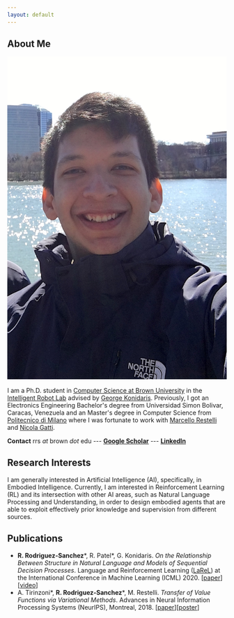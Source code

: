 ```yaml
---
layout: default
---
```


## About Me

<img class="profile-picture" src="profile.jpg">

I am a Ph.D. student in [Computer Science at Brown University](https://cs.brown.edu) in the [Intelligent Robot Lab](http://irl.cs.brown.edu) advised by [George Konidaris](http://cs.brown.edu/people/gdk/). Previously, I got an Electronics Engineering Bachelor's degree from Universidad Simon Bolivar, Caracas, Venezuela and an Master's degree in Computer Science from [Politecnico di Milano](https://polimi.it) where I was fortunate to work with [Marcello Restelli](https://restelli.faculty.polimi.it/MyWebSite/index.shtml) and [Nicola Gatti](https://www.gametheory.polimi.it/nicola-gatti.html).

**Contact** rrs *at* brown *dot* edu --- **[Google Scholar](https://scholar.google.com/citations?user=ONxoqRUAAAAJ&hl=es)** --- **[LinkedIn](https://linkedin.com/in/rodriguezsrafa)**

## Research Interests

I am generally interested in Artificial Intelligence (AI), specifically, in Embodied Intelligence. Currently, I am interested in Reinforcement Learning (RL) and its intersection with other AI areas, such as Natural Language Processing and Understanding, in order to design embodied agents that are able to exploit effectively prior knowledge and supervision from different sources.

## Publications

- **R. Rodriguez-Sanchez**\*, R. Patel\*, G. Konidaris. *On the Relationship Between Structure in Natural Language and Models of Sequential Decision Processes*. Language and Reinforcement Learning ([LaReL](https://larel-ws.github.io/accepted-papers/)) at the International Conference in Machine Learning (ICML) 2020. 
[[paper](/on_the_relationship_between_structure_in_natural_language_and_models_of_sequential_decision_processes.pdf)] [[video](https://www.youtube.com/watch?v=a3JJo_cvzpE&feature=emb_logo)]
- A. Tirinzoni\*, **R. Rodriguez-Sanchez**\*, M. Restelli. *Transfer of Value Functions via Variational Methods*. Advances in Neural Information Processing Systems (NeurIPS), Montreal, 2018. [[paper](/tirinzoni2018transfer.pdf)][[poster](/nips2018_poster_transfer.pdf)]
